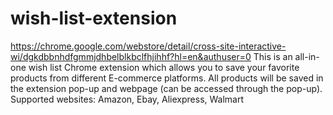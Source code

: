 # wish-list-extension
https://chrome.google.com/webstore/detail/cross-site-interactive-wi/dgkdbbnhdfgmmjdhbelblkbclfhjihhf?hl=en&authuser=0
This is an all-in-one wish list Chrome extension which allows you to save your favorite products from different E-commerce platforms. All products will be saved in the extension pop-up and webpage (can be accessed through the pop-up).
Supported websites: Amazon, Ebay, Aliexpress, Walmart
